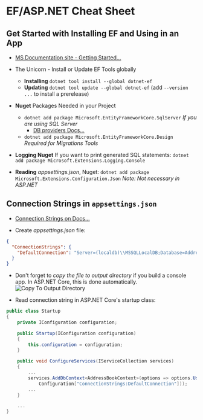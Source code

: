 # EF/ASP.NET Cheat Sheet

## Get Started with Installing EF and Using in an App

* [MS Documentation site - Getting Started...](https://docs.microsoft.com/en-us/ef/core/get-started/)

* The Unicorn - Install or Update EF Tools globally
  * **Installing** `dotnet tool install --global dotnet-ef`
  * **Updating**   `dotnet tool update --global dotnet-ef` (add `--version ...` to install a prerelease)
  
* **Nuget** Packages Needed in your Project
  * `dotnet add package Microsoft.EntityFrameworkCore.SqlServer`  *If you are using SQL Server*
    * [DB providers Docs...](https://docs.microsoft.com/en-us/ef/core/providers/)
  * `dotnet add package Microsoft.EntityFrameworkCore.Design`     *Required for Migrations Tools*

* **Logging Nuget** If you want to print generated SQL statements: `dotnet add package Microsoft.Extensions.Logging.Console`
* **Reading** *appsettings.json*, Nuget: `dotnet add package Microsoft.Extensions.Configuration.Json` *Note: Not necessary in ASP.NET*

## Connection Strings in `appsettings.json`

* [Connection Strings on Docs...](https://docs.microsoft.com/en-us/ef/core/miscellaneous/connection-strings#aspnet-core)

* Create *appsettings.json* file:

```json
{
  "ConnectionStrings": {
    "DefaultConnection": "Server=(localdb)\\MSSQLLocalDB;Database=AddressBook;Trusted_Connection=True"
  }
}
```

* Don't forget to *copy the file to output directory* if you build a console app. In ASP.NET Core, this is done automatically.
  ![Copy To Output Directory](https://user-images.githubusercontent.com/1904228/112211591-74a13300-8bf2-11eb-90f7-b4d4deab97e1.PNG)


* Read connection string in ASP.NET Core's startup class:

```csharp
public class Startup
{
    private IConfiguration configuration;

    public Startup(IConfiguration configuration)
    {
        this.configuration = configuration;
    }

    public void ConfigureServices(IServiceCollection services)
    {
        ...
        services.AddDbContext<AddressBookContext>(options => options.UseSqlServer(
            Configuration["ConnectionStrings:DefaultConnection"]));
        ...
    }

    ...
}
```

